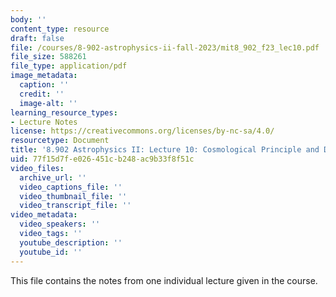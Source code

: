 ```yaml
---
body: ''
content_type: resource
draft: false
file: /courses/8-902-astrophysics-ii-fall-2023/mit8_902_f23_lec10.pdf
file_size: 588261
file_type: application/pdf
image_metadata:
  caption: ''
  credit: ''
  image-alt: ''
learning_resource_types:
- Lecture Notes
license: https://creativecommons.org/licenses/by-nc-sa/4.0/
resourcetype: Document
title: '8.902 Astrophysics II: Lecture 10: Cosmological Principle and Dynamics'
uid: 77f15d7f-e026-451c-b248-ac9b33f8f51c
video_files:
  archive_url: ''
  video_captions_file: ''
  video_thumbnail_file: ''
  video_transcript_file: ''
video_metadata:
  video_speakers: ''
  video_tags: ''
  youtube_description: ''
  youtube_id: ''
---
```

This file contains the notes from one individual lecture given in the course.
